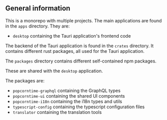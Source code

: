 ## General information

This is a monorepo with multiple projects.
The main applications are found in the `apps` directory.
They are:

- `desktop` containing the Tauri application's frontend code

The backend of the Tauri application is found in the `crates` directory. It contains different rust packages, all used for the Tauri application.

The `packages` directory contains different self-contained npm packages.

These are shared with the `desktop` application.

The packages are:

- `popcorntime-graphql` containing the GraphQL types
- `popcorntime-ui` containing the shared UI components
- `popcorntime-i18n` containing the i18n types and utils
- `typescript-config` containing the typescript configuration files
- `translator` containing the translation tools
